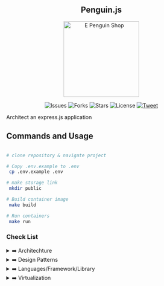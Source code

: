 <h2 align="center">Penguin.js </h2>

<p align="center">
 <img src="https://c.tenor.com/Z_Z9gYlFDc0AAAAC/hello-penguin.gif" alt="E Penguin Shop" style="margin: 0px 15%;text-align:center;width:200px;"/>
</p>
<p align="center">
<img src="https://img.shields.io/github/issues/samayun/penguin.js" alt="Issues">
<img src="https://img.shields.io/github/forks/samayun/penguin.js" alt="Forks">

<img src="https://img.shields.io/github/stars/samayun/penguin.js?color=%2312ff65&label=Stars&logo=Star&logoColor=green&style=flat" alt="Stars">
<img src="https://img.shields.io/github/license/samayun/penguin.js" alt="License">

<a href="https://twitter.com/intent/tweet?text=What a framework ! Wow !Check It =>  :&url=https://github.com/samayun/penguin.js"> 
<img src="https://img.shields.io/twitter/url?label=Follow@samayun&logoColor=%230f0&url=https%3A%2F%2Fgithub.com%2Fsamayun%2Fpenguin.js" alt="Tweet">
</a>
</p>

Architect an express.js application

<!-- ![NODE.JS](https://viitorcloud.com/blog/wp-content/uploads/2018/06/Node-JS-App-Development-for-Business-cover.jpg) -->

## Commands and Usage

```bash

# clone repository & navigate project

# Copy .env.example to .env
 cp .env.example .env

# make storage link
 mkdir public

# Build container image
 make build

# Run containers
 make run

```

### Check List

<details>
  <summary>
  ➡️ Architechture
  </summary>

-   ✅ Modular way
-   ✅ Monolithic - Layered Architechture (3 Tier, actually 2 tier implemented here)

</details>

<details>
  <summary>
  ➡️ Design Patterns
    </summary>

-   [x] MVC - Model View Controller
-   [x] Singleton Pattern- global sharable instance suppose one database in whole application
-   [x] Facade Pattern - multiple database connection with same functionality
-   [x] Service Repository Pattern

</details>
<details>
<summary>
 ➡️ Languages/Framework/Library
</summary>

-   Language: ↪️ [Node.js](https://nodejs.org/en) as JS server side runtime
-   Framework: ↪️ [Express.js](https://expressjs.com) as web framework
-   Database: ↪️ [MongoDB](https://www.mongodb.com) as NoSQL Database
-   Documentation: ↪️ [Swagger](https://swagger.io)

</details>

<details>
<summary>
 ➡️ Virtualization
</summary>

-   Build Container by Docker : `make build` or `docker build . -t samayun/penguin`
-   Run Container by Docker: `make run` or `docker run -p 5000:8080 -d samayun/penguin`

</details>
